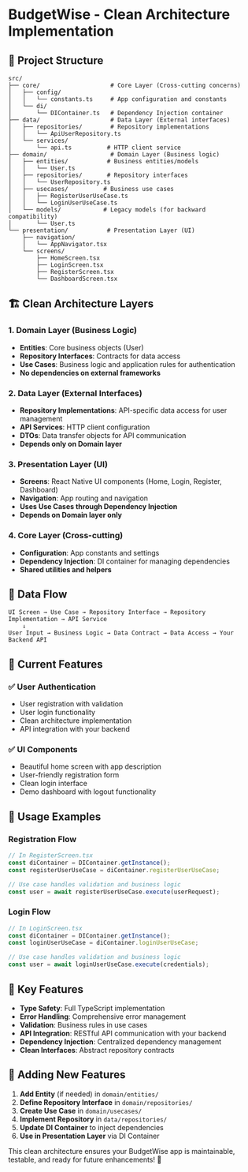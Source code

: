 # BudgetWise - Clean Architecture Implementation

## 📁 Project Structure

```
src/
├── core/                    # Core Layer (Cross-cutting concerns)
│   ├── config/
│   │   └── constants.ts     # App configuration and constants
│   └── di/
│       └── DIContainer.ts   # Dependency Injection container
├── data/                    # Data Layer (External interfaces)
│   ├── repositories/        # Repository implementations
│   │   └── ApiUserRepository.ts
│   └── services/
│       └── api.ts          # HTTP client service
├── domain/                  # Domain Layer (Business logic)
│   ├── entities/           # Business entities/models
│   │   └── User.ts
│   ├── repositories/       # Repository interfaces
│   │   └── UserRepository.ts
│   ├── usecases/          # Business use cases
│   │   ├── RegisterUserUseCase.ts
│   │   └── LoginUserUseCase.ts
│   └── models/            # Legacy models (for backward compatibility)
│       └── User.ts
└── presentation/           # Presentation Layer (UI)
    ├── navigation/
    │   └── AppNavigator.tsx
    └── screens/
        ├── HomeScreen.tsx
        ├── LoginScreen.tsx
        ├── RegisterScreen.tsx
        └── DashboardScreen.tsx
```

## 🏗️ Clean Architecture Layers

### 1. **Domain Layer** (Business Logic)
- **Entities**: Core business objects (User)
- **Repository Interfaces**: Contracts for data access
- **Use Cases**: Business logic and application rules for authentication
- **No dependencies on external frameworks**

### 2. **Data Layer** (External Interfaces)
- **Repository Implementations**: API-specific data access for user management
- **API Services**: HTTP client configuration
- **DTOs**: Data transfer objects for API communication
- **Depends only on Domain layer**

### 3. **Presentation Layer** (UI)
- **Screens**: React Native UI components (Home, Login, Register, Dashboard)
- **Navigation**: App routing and navigation
- **Uses Use Cases through Dependency Injection**
- **Depends on Domain layer only**

### 4. **Core Layer** (Cross-cutting)
- **Configuration**: App constants and settings
- **Dependency Injection**: DI container for managing dependencies
- **Shared utilities and helpers**

## 🔄 Data Flow

```
UI Screen → Use Case → Repository Interface → Repository Implementation → API Service
    ↓
User Input → Business Logic → Data Contract → Data Access → Your Backend API
```

## 🎯 Current Features

### ✅ **User Authentication**
- User registration with validation
- User login functionality
- Clean architecture implementation
- API integration with your backend

### ✅ **UI Components**
- Beautiful home screen with app description
- User-friendly registration form
- Clean login interface
- Demo dashboard with logout functionality

## 🚀 Usage Examples

### Registration Flow
```typescript
// In RegisterScreen.tsx
const diContainer = DIContainer.getInstance();
const registerUserUseCase = diContainer.registerUserUseCase;

// Use case handles validation and business logic
const user = await registerUserUseCase.execute(userRequest);
```

### Login Flow
```typescript
// In LoginScreen.tsx
const diContainer = DIContainer.getInstance();
const loginUserUseCase = diContainer.loginUserUseCase;

// Use case handles validation and business logic
const user = await loginUserUseCase.execute(credentials);
```

## 🔧 Key Features

- **Type Safety**: Full TypeScript implementation
- **Error Handling**: Comprehensive error management
- **Validation**: Business rules in use cases
- **API Integration**: RESTful API communication with your backend
- **Dependency Injection**: Centralized dependency management
- **Clean Interfaces**: Abstract repository contracts

## 📝 Adding New Features

1. **Add Entity** (if needed) in `domain/entities/`
2. **Define Repository Interface** in `domain/repositories/`
3. **Create Use Case** in `domain/usecases/`
4. **Implement Repository** in `data/repositories/`
5. **Update DI Container** to inject dependencies
6. **Use in Presentation Layer** via DI Container

This clean architecture ensures your BudgetWise app is maintainable, testable, and ready for future enhancements! 🎉
